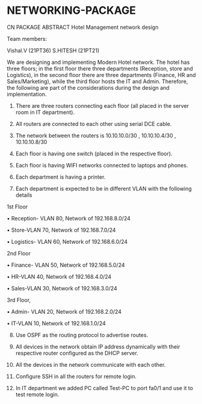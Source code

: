 # NETWORKING-PACKAGE



CN PACKAGE ABSTRACT
Hotel Management network design

Team members:

Vishal.V (21PT36)
S.HITESH (21PT21)

We are designing and implementing Modern Hotel network. The hotel has three floors; in the 
first floor there three departments (Reception, store and Logistics), in the 
second floor there are three departments (Finance, HR and Sales/Marketing), while the third floor hosts the IT and Admin. Therefore, the following are part of the considerations during the design and implementation.

1. There are three routers connecting each floor (all placed in the server room in IT department).

2. All routers are connected to each other using serial DCE cable.

3. The network between the routers is 10.10.10.0/30 , 10.10.10.4/30 ,   10.10.10.8/30

4. Each floor is having one switch (placed in the respective floor).

5. Each floor is  having WIFI networks connected to laptops and phones.

6. Each department is having a printer.

7. Each department is expected to be in different VLAN with the following details

1st Floor

•	Reception- VLAN 80, Network of 192.168.8.0/24

•	Store-VLAN 70, Network of 192.168.7.0/24

•	Logistics- VLAN 60, Network of 192.168.6.0/24

2nd Floor

•	Finance- VLAN 50, Network of 192.168.5.0/24

•	HR-VLAN 40, Network of 192.168.4.0/24

•	Sales-VLAN 30, Network of 192.168.3.0/24


3rd Floor,

•	Admin- VLAN 20, Network of 192.168.2.0/24

•	IT-VLAN 10, Network of 192.168.1.0/24

8. Use OSPF as the routing protocol to advertise routes.

9. All devices in the network obtain IP address dynamically with their respective router configured as the DHCP server.
10. All the devices in the network communicate with each other.

11. Configure SSH in all the routers for remote login.

12. In IT department we added PC called Test-PC to port fa0/1 and use it to test remote login.


	

